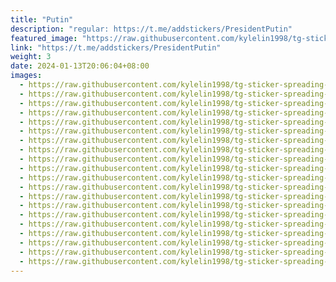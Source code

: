 ```yaml
---
title: "Putin"
description: "regular: https://t.me/addstickers/PresidentPutin"
featured_image: "https://raw.githubusercontent.com/kylelin1998/tg-sticker-spreading-worldwide-images/main/img/59cfb3d0-9e8c-4cd0-873e-878145f2ba7e.jpg"
link: "https://t.me/addstickers/PresidentPutin"
weight: 3
date: 2024-01-13T20:06:04+08:00
images:
  - https://raw.githubusercontent.com/kylelin1998/tg-sticker-spreading-worldwide-images/main/img/59cfb3d0-9e8c-4cd0-873e-878145f2ba7e.jpg
  - https://raw.githubusercontent.com/kylelin1998/tg-sticker-spreading-worldwide-images/main/img/ded21b22-e69b-403d-b39c-92efe06b25e1.jpg
  - https://raw.githubusercontent.com/kylelin1998/tg-sticker-spreading-worldwide-images/main/img/47e91fd6-8f0f-4aa4-b518-3780c84db653.jpg
  - https://raw.githubusercontent.com/kylelin1998/tg-sticker-spreading-worldwide-images/main/img/db94356d-95fb-48e3-855d-2fbef5b884c9.jpg
  - https://raw.githubusercontent.com/kylelin1998/tg-sticker-spreading-worldwide-images/main/img/2cd05de5-a13e-40d5-abec-2ed5b7bc0b03.jpg
  - https://raw.githubusercontent.com/kylelin1998/tg-sticker-spreading-worldwide-images/main/img/68c40f5a-1d8f-4346-a6c9-7a5827eaa0bb.jpg
  - https://raw.githubusercontent.com/kylelin1998/tg-sticker-spreading-worldwide-images/main/img/37927439-534a-43e4-a4da-3af694a7c4df.jpg
  - https://raw.githubusercontent.com/kylelin1998/tg-sticker-spreading-worldwide-images/main/img/19207983-ee00-4860-a383-42a19f80d433.jpg
  - https://raw.githubusercontent.com/kylelin1998/tg-sticker-spreading-worldwide-images/main/img/1ff97ae2-a858-4ff6-b44a-92b6c7bfb788.jpg
  - https://raw.githubusercontent.com/kylelin1998/tg-sticker-spreading-worldwide-images/main/img/b3b1044a-e327-4cf4-8fc7-ea5befb5ea99.jpg
  - https://raw.githubusercontent.com/kylelin1998/tg-sticker-spreading-worldwide-images/main/img/08b1ce3d-c2d7-4473-bdbb-bcf9be16e39e.jpg
  - https://raw.githubusercontent.com/kylelin1998/tg-sticker-spreading-worldwide-images/main/img/3c11520c-1922-4593-83a5-9246cc859c41.jpg
  - https://raw.githubusercontent.com/kylelin1998/tg-sticker-spreading-worldwide-images/main/img/d93eadaf-ae3e-4275-b475-cbe0fbf8e784.jpg
  - https://raw.githubusercontent.com/kylelin1998/tg-sticker-spreading-worldwide-images/main/img/fff42477-38f5-4c9a-9a75-6b12c3f1b94c.jpg
  - https://raw.githubusercontent.com/kylelin1998/tg-sticker-spreading-worldwide-images/main/img/6e2f96bf-1abc-4965-87e4-33cdd61b6519.jpg
  - https://raw.githubusercontent.com/kylelin1998/tg-sticker-spreading-worldwide-images/main/img/869ae1c2-6713-4c6c-a635-1d01929aa0df.jpg
  - https://raw.githubusercontent.com/kylelin1998/tg-sticker-spreading-worldwide-images/main/img/9b8fee6e-3e41-4aa0-9d0b-43757bbc3037.jpg
  - https://raw.githubusercontent.com/kylelin1998/tg-sticker-spreading-worldwide-images/main/img/6d168485-cf56-4016-9b11-552ad3b44a9e.jpg
  - https://raw.githubusercontent.com/kylelin1998/tg-sticker-spreading-worldwide-images/main/img/bef79f8a-bf16-43bd-b3a7-f1b46b666f3e.jpg
  - https://raw.githubusercontent.com/kylelin1998/tg-sticker-spreading-worldwide-images/main/img/8f8d5f6e-236f-4834-9278-6de67ea45fc2.jpg
---
```

